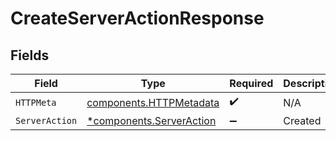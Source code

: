 # CreateServerActionResponse


## Fields

| Field                                                               | Type                                                                | Required                                                            | Description                                                         |
| ------------------------------------------------------------------- | ------------------------------------------------------------------- | ------------------------------------------------------------------- | ------------------------------------------------------------------- |
| `HTTPMeta`                                                          | [components.HTTPMetadata](../../models/components/httpmetadata.md)  | :heavy_check_mark:                                                  | N/A                                                                 |
| `ServerAction`                                                      | [*components.ServerAction](../../models/components/serveraction.md) | :heavy_minus_sign:                                                  | Created                                                             |